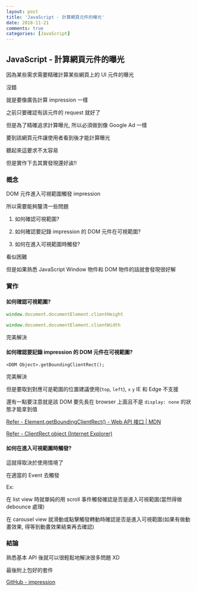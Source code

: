 ```yaml
---
layout: post
title: 'JavaScript - 計算網頁元件的曝光'
date: 2018-11-21
comments: true
categories: [JavaScript]
---
```

## JavaScript - 計算網頁元件的曝光

因為某些需求需要精確計算某些網頁上的 UI 元件的曝光

沒錯

就是要像廣告計算 impression 一樣

之前只要確認有該元件的 request 就好了

但是為了精確追求計算曝光, 所以必須做到像 Google Ad 一樣

要到該網頁元件讓使用者看到後才能計算曝光

聽起來這要求不太容易

但是實作下去其實發現還好誒!!

### 概念

DOM 元件進入可視範圍觸發 impression

所以需要能夠釐清一些問題

1. 如何確認可視範圍?

2. 如何確認要記錄 impression 的 DOM 元件在可視範圍?

3. 如何在進入可視範圍時觸發?

看似困難

但是如果熟悉 JavaScript Window 物件和 DOM 物件的話就會發現很好解

### 實作

#### 如何確認可視範圍?

```JavaScript
window.document.documentElement.clientHeight

window.document.documentElement.clientWidth
```

完美解決

#### 如何確認要記錄 impression 的 DOM 元件在可視範圍?

```
<DOM Object>.getBoundingClientRect();
```

完美解決

但是要取到對應可是範圍的位置建議使用(`top`, `left`), `x` `y` IE 和 Edge 不支援

還有一點要注意就是該 DOM 要先長在 browser 上面且不是 `display: none` 的狀態才能拿到值

[Refer - Element.getBoundingClientRect() - Web API 接口 | MDN](https://developer.mozilla.org/zh-CN/docs/Web/API/Element/getBoundingClientRect)

[Refer - ClientRect object (Internet Explorer)](https://msdn.microsoft.com/en-us/library/hh826029(VS.85).aspx)

#### 如何在進入可視範圍時觸發?

這就得取決於使用情境了

在適當的 Event 去觸發

Ex:

在 list view 時就單純的用 scroll 事件觸發確認是否是進入可視範圍(當然得做 debounce 處理)

在 carousel view 就滑動或點擊觸發轉動時確認是否是進入可視範圍(如果有做動畫效果, 得等到動畫效果結束再去確認)

### 結論

熟悉基本 API 後就可以很輕鬆地解決很多問題 XD

最後附上包好的套件

[GitHub - impression](https://github.com/tedshd/impression)

